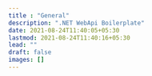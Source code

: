 ```yaml
---
title : "General"
description: ".NET WebApi Boilerplate"
date: 2021-08-24T11:40:05+05:30
lastmod: 2021-08-24T11:40:16+05:30
lead: ""
draft: false
images: []
---
```

